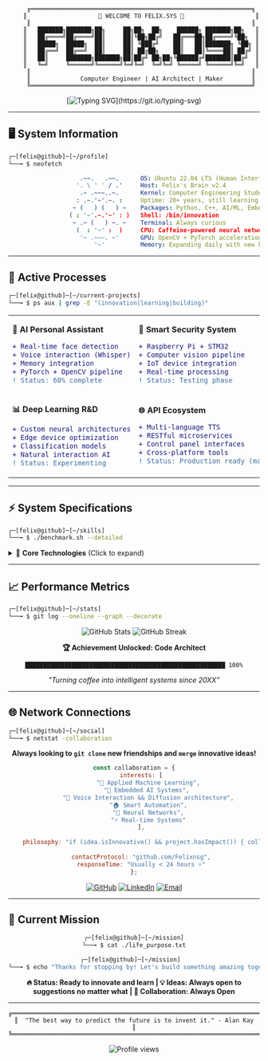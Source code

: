 <div align="center">

```
    ╔══════════════════════════════════════════════════════════════╗
    ║                    🌟 WELCOME TO FELIX.SYS 🌟                    ║
    ║                                                              ║
    ║   ███████╗███████╗██╗     ██╗██╗  ██╗    ██████╗ ███████╗██╗   ║
    ║   ██╔════╝██╔════╝██║     ██║╚██╗██╔╝   ██╔═══██╗██╔════╝╚██╗  ║
    ║   █████╗  █████╗  ██║     ██║ ╚███╔╝    ██║   ██║███████╗ ╚██╗ ║
    ║   ██╔══╝  ██╔══╝  ██║     ██║ ██╔██╗    ██║   ██║╚════██║ ██╔╝ ║
    ║   ██║     ███████╗███████╗██║██╔╝ ██╗██╗╚██████╔╝███████║██╔╝  ║
    ║   ╚═╝     ╚══════╝╚══════╝╚═╝╚═╝  ╚═╝╚═╝ ╚═════╝ ╚══════╝╚═╝   ║
    ║                                                              ║
    ║              Computer Engineer | AI Architect | Maker        ║
    ╚══════════════════════════════════════════════════════════════╝
```

</div>

<div align="center">

[![Typing SVG](https://readme-typing-svg.herokuapp.com?font=Fira+Code&size=18&duration=2000&pause=1000&color=00FF00&background=000000&center=true&vCenter=true&width=600&lines=Building+intelligent+systems...;Bridging+software+%26+hardware...;Creating+AI+that+sees%2C+thinks%2C+responds...;Welcome+to+my+digital+workspace!)](https://git.io/typing-svg)

</div>

---

## 🖥️ **System Information**

```bash
┌─[felix@github]─[~/profile]
└──╼ $ neofetch
```

```yaml
                    .~~.   .~~.      OS: Ubuntu 22.04 LTS (Human Interface)
                   '. \ ' ' / .'     Host: Felix's Brain v2.4
                    .~ .~~~..~.      Kernel: Computer Engineering Student
                   : .~.'~'.~. :     Uptime: 20+ years, still learning
                  ~ (   ) (   ) ~    Packages: Python, C++, AI/ML, Embedded
                 ( : '~'.~.'~' : )   Shell: /bin/innovation
                  ~ .~ (   ) ~. ~    Terminal: Always curious
                   (  : '~' :  )     CPU: Caffeine-powered neural network
                    '~ .~~~. ~'      GPU: OpenCV + PyTorch acceleration  
                        '~'          Memory: Expanding daily with new knowledge
```

---

## 🚀 **Active Processes**

```bash
┌─[felix@github]─[~/current-projects]
└──╼ $ ps aux | grep -E "(innovation|learning|building)"
```

<table>
<tr><td>

**🧠 AI Personal Assistant**
```diff
+ Real-time face detection
+ Voice interaction (Whisper)
+ Memory integration
+ PyTorch + OpenCV pipeline
! Status: 60% complete
```

</td><td>

**🤖 Smart Security System**
```diff
+ Raspberry Pi + STM32 
+ Computer vision pipeline
+ IoT device integration
+ Real-time processing
! Status: Testing phase
```

</td></tr>
<tr><td>

**📊 Deep Learning R&D**
```diff
+ Custom neural architectures
+ Edge device optimization
+ Classification models
+ Natural interaction AI
! Status: Experimenting
```

</td><td>

**🌐 API Ecosystem**
```diff
+ Multi-language TTS
+ RESTful microservices
+ Control panel interfaces
+ Cross-platform tools
! Status: Production ready (maybe) 
```

</td></tr>
</table>

---

## ⚡ **System Specifications**

```bash
┌─[felix@github]─[~/skills]
└──╼ $ ./benchmark.sh --detailed
```

<details>
<summary>🔧 <b>Core Technologies</b> (Click to expand)</summary>

```python
class FelixSkills:
    def __init__(self):
        self.languages = {
            "Python": {"level": "Advanced", "focus": ["PyTorch", "OpenCV", "FastAPI", "Anything with a working doc"]},
            "C/C++": {"level": "Proficient", "focus": ["Embedded", "Real-time", "STM32"]},
            "JavaScript": {"level": "Intermediate", "focus": ["APIs", "Frontend", "Node.js"], "WONT LIKELY DO THIS UNLESS I HAVE TO"},
            "Assembly": {"level": "Learning", "focus": ["ARM", "x86", "Optimization", "YEAH NO I SHOULD REMOVE THIS" ]}
        }
        
        self.hardware = {
            "embedded": ["Raspberry Pi", "STM32", "Arduino", "ESP32"],
            "design": ["Circuit Design", "PCB Layout", "Sensor Integration"],
            "protocols": ["I2C", "SPI", "UART", "CAN", "WiFi", "Bluetooth"]
        }
        
        self.ai_ml = {
            "frameworks": ["PyTorch", "TensorFlow", "OpenCV", "scikit-learn"],
            "domains": ["Computer Vision", "NLP", "Voice Recognition"],
            "deployment": ["Edge Computing", "Model Optimization", "ONNX"]
        }
    
    def get_passion_level(self):
        return "🔥🔥🔥🔥🔥 MAXIMUM"
```

</details>

---

## 📈 **Performance Metrics**

```bash
┌─[felix@github]─[~/stats]
└──╼ $ git log --oneline --graph --decorate
```

<div align="center">

<img src="https://github-readme-stats.vercel.app/api?username=Felixnsg&show_icons=true&theme=radical&hide_border=true&bg_color=0d1117&title_color=00ff00&icon_color=00ff00&text_color=ffffff" alt="GitHub Stats" />

<img src="https://github-readme-streak-stats.herokuapp.com/?user=Felixnsg&theme=radical&hide_border=true&background=0d1117&stroke=00ff00&ring=00ff00&fire=ff6b6b&currStreakLabel=00ff00" alt="GitHub Streak" />

</div>

<div align="center">

**🏆 Achievement Unlocked: Code Architect**
```
████████████████████████████████████████████████████████ 100%
```
*"Turning coffee into intelligent systems since 20XX"*

</div>

---

## 🌐 **Network Connections**

```bash
┌─[felix@github]─[~/social]
└──╼ $ netstat -collaboration
```

<div align="center">

**Always looking to `git clone` new friendships and `merge` innovative ideas!**

```javascript
const collaboration = {
    interests: [
        "🤖 Applied Machine Learning",
        "🔌 Embedded AI Systems", 
        "🎤 Voice Interaction && Diffusion architecture",
        "🏠 Smart Automation",
        "🧠 Neural Networks",
        "⚡ Real-time Systems"
    ],
    
    philosophy: "if (idea.isInnovative() && project.hasImpact()) { collaborate(); }", // I am always happy to learn from everyone so reach out to me and I will be happy to work with you.
    
    contactProtocol: "github.com/Felixnsg",
    responseTime: "Usually < 24 hours ⚡"
};
```

[![GitHub](https://img.shields.io/badge/GitHub-000000?style=for-the-badge&logo=github&logoColor=white)](https://github.com/Felixnsg)
[![LinkedIn](https://img.shields.io/badge/LinkedIn-0077B5?style=for-the-badge&logo=linkedin&logoColor=white)](https://linkedin.com/in/your-profile)
[![Email](https://img.shields.io/badge/Email-D14836?style=for-the-badge&logo=gmail&logoColor=white)](mailto:your.email@example.com)

</div>

---

## 🎯 **Current Mission**

<div align="center">

```bash
┌─[felix@github]─[~/mission]
└──╼ $ cat ./life_purpose.txt
```

```bash
┌─[felix@github]─[~/mission]  
└──╼ $ echo "Thanks for stopping by! Let's build something amazing together 🚀"
```

**🔥 Status: Ready to innovate and learn | 💡 Ideas: Always open to suggestions no matter what | 🤝 Collaboration: Always Open**

</div>

---

<div align="center">

```
╔═══════════════════════════════════════════════════════════════════════╗
║  "The best way to predict the future is to invent it." - Alan Kay     ║
╚═══════════════════════════════════════════════════════════════════════╝
```

![Profile views](https://komarev.com/ghpvc/?username=Felixnsg&color=00ff00&style=flat-square&label=System+Access+Count)

</div>
